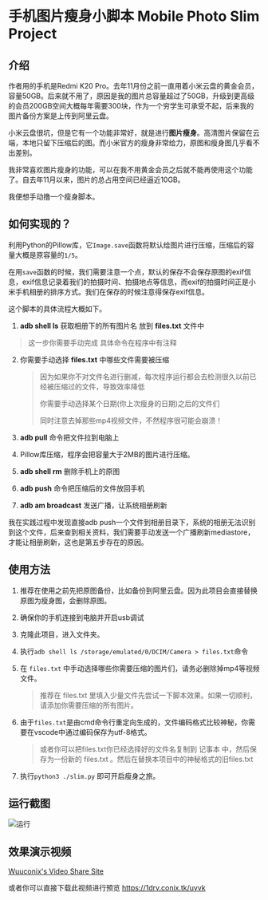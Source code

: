 # 手机图片瘦身小脚本 Mobile Photo Slim Project

## 介绍

作者用的手机是Redmi K20 Pro。去年11月份之前一直用着小米云盘的黄金会员，容量50GB。后来就不用了，原因是我的图片总容量超过了50GB，升级到更高级的会员200GB空间大概每年需要300块，作为一个穷学生可承受不起，后来我的图片备份方案是上传到阿里云盘。

小米云盘很坑，但是它有一个功能非常好，就是进行**图片瘦身**。高清图片保留在云端，本地只留下压缩后的图。而小米官方的瘦身非常给力，原图和瘦身图几乎看不出差别。

我非常喜欢图片瘦身的功能，可以在我不用黄金会员之后就不能再使用这个功能了。自去年11月以来，图片的总占用空间已经逼近10GB。

我便想手动撸一个瘦身脚本。

## 如何实现的？

利用Python的Pillow库，它`Image.save`函数将默认给图片进行压缩，压缩后的容量大概是原容量的`1/5`。

在用`save`函数的时候，我们需要注意一个点，默认的保存不会保存原图的exif信息，exif信息记录着我们的拍摄时间、拍摄地点等信息，而exif的拍摄时间正是小米手机相册的排序方式。我们在保存的时候注意得保存exif信息。

这个脚本的具体流程大概如下。

1.  **adb shell ls** 获取相册下的所有图片名 放到 **files.txt** 文件中

   > 这一步你需要手动完成 具体命令在程序中有注释

2. 你需要手动选择 **files.txt** 中哪些文件需要被压缩

   > 因为如果你不对文件名进行删减，每次程序运行都会去检测很久以前已经被压缩过的文件，导致效率降低
   >
   > 你需要手动选择某个日期(你上次瘦身的日期)之后的文件们
   >
   > 同时注意去掉那些mp4视频文件，不然程序很可能会崩溃！

3. **adb pull** 命令把文件拉到电脑上

4. Pillow库压缩，程序会把容量大于2MB的图片进行压缩。

5. **adb shell rm** 删除手机上的原图

6.  **adb push** 命令把压缩后的文件放回手机

7. **adb am broadcast** 发送广播，让系统相册刷新

我在实践过程中发现直接adb push一个文件到相册目录下，系统的相册无法识别到这个文件，后来查到相关资料，我们需要手动发送一个广播刷新mediastore，才能让相册刷新，这也是第五步存在的原因。

## 使用方法

1. 推荐在使用之前先把原图备份，比如备份到阿里云盘。因为此项目会直接替换原图为瘦身图，会删除原图。

2. 确保你的手机连接到电脑并开启usb调试

3. 克隆此项目，进入文件夹。

4. 执行`adb shell ls /storage/emulated/0/DCIM/Camera > files.txt`命令

5. 在 `files.txt` 中手动选择哪些你需要压缩的图片们，请务必删除掉mp4等视频文件。

   > 推荐在 files.txt 里填入少量文件先尝试一下脚本效果。如果一切顺利，请添加你需要压缩的所有图片。

6. 由于`files.txt`是由cmd命令行重定向生成的，文件编码格式比较神秘，你需要在vscode中通过编码保存为utf-8格式。

   > 或者你可以把files.txt你已经选择好的文件名复制到 记事本 中，然后保存为一份新的 files.txt  。然后在替换本项目中的神秘格式的旧files.txt

7. 执行`python3 ./slim.py`  即可开启瘦身之旅。

## 运行截图

![运行](https://gitee.com/Wuuconix/image_host/raw/master/image-20220308001645895.png)

## 效果演示视频

[Wuuconix's Video Share Site](https://v.conix.tk/?url=https://1drv.conix.tk/uyvk)

或者你可以直接下载此视频进行预览 https://1drv.conix.tk/uyvk
